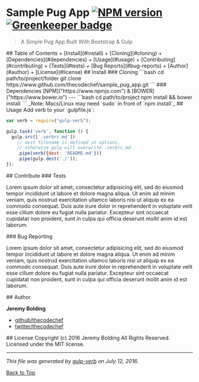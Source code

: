 #  Sample Pug App [![NPM version](https://badge.fury.io/js/sample_pug_app.svg)](http://badge.fury.io/js/sample_pug_app) [![Greenkeeper badge](https://badges.greenkeeper.io/thecodechef/sample_pug_app.svg)](https://greenkeeper.io/)

> A Simple Pug App Built With Bootstrap & Gulp

<a name="toc">
## Table of Contents
 + [Install](#install)
  + [Cloning](#cloning)
  + [Dependencies](#dependencies)
 + [Usage](#usage)
 + [Contributing](#contributing)
  + [Tests](#tests)
  + [Bug Reports](#bug-reports)
 + [Author](#author)
 + [License](#license)

<a name="install">
## Install

<a name="cloning">
### Cloning
```bash
cd path/to/project/folder
git clone https://www.github.com/thecodechef/sample_pug_app.git
```

<a name="dependencies">
### Dependencies
[NPM]("https://www.npmjs.com") & [BOWER]("https://www.bower.io")
---
```bash
cd path/to/project
npm install && bower install
```
_Note: Macs/Linux may need `sudo` in front of `npm install`_

<a name="usage">
## Usage
Add verb to your `gulpfile.js`:

```javascript
var verb = require("gulp-verb");

gulp.task('verb', function () {
  gulp.src(['.verbrc.md'])
    // dest filename is defined in options,
    // otherwise gulp will overwrite .verbrc.md
    .pipe(verb({dest: 'README.md'}))
    .pipe(gulp.dest('./'));
});
```

<a name= "contributing">
## Contribute

<a name="tests">
### Tests

Lorem ipsum dolor sit amet, consectetur adipisicing elit, sed do eiusmod
tempor incididunt ut labore et dolore magna aliqua. Ut enim ad minim veniam,
quis nostrud exercitation ullamco laboris nisi ut aliquip ex ea commodo
consequat. Duis aute irure dolor in reprehenderit in voluptate velit esse
cillum dolore eu fugiat nulla pariatur. Excepteur sint occaecat cupidatat non
proident, sunt in culpa qui officia deserunt mollit anim id est laborum.

<a name="bug-reports">
### Bug Reporting

Lorem ipsum dolor sit amet, consectetur adipisicing elit, sed do eiusmod
tempor incididunt ut labore et dolore magna aliqua. Ut enim ad minim veniam,
quis nostrud exercitation ullamco laboris nisi ut aliquip ex ea commodo
consequat. Duis aute irure dolor in reprehenderit in voluptate velit esse
cillum dolore eu fugiat nulla pariatur. Excepteur sint occaecat cupidatat non
proident, sunt in culpa qui officia deserunt mollit anim id est laborum.

<a name="auther">
## Author

**Jeremy Bolding**
 
+ [github/thecodechef](https://github.com/thecodechef)
+ [twitter/thecodechef](http://twitter.com/thecodechef) 

<a name="license">
## License
Copyright (c) 2016 Jeremy Bolding All Rights Reserved.
Licensed under the MIT license.

---

_This file was generated by [gulp-verb](https://github.com/assemble/gulp-verb) on July 12, 2016._

[Back to Top](#toc)